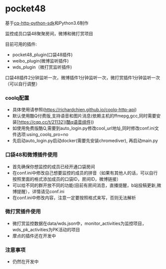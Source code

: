# pocket48
基于[cq-http-python-sdk](https://github.com/richardchien/cqhttp-python-sdk)和Python3.6制作

监控成员口袋48聚聚房间，微博和微打赏项目

目前可用的插件: 
* pocket48_plugin(口袋48插件)
* weibo_plugin(微博监听插件)
* wds_plugin（微打赏监听插件)

口袋48插件2分钟监听一次，微博插件1分钟监听一次，微打赏插件1分钟监听一次（可以自行调整）

### coolq配置
* 具体使用请参照(https://richardchien.github.io/coolq-http-api)
* 默认使用酷Q付费版,支持语音和图片消息(依赖主机的ffmepg,gcc,同时需要安装[https://cqp.cc/t/21132](酷q语音组件))
* 如使用免费版酷Q,需要到auto_login.py修改cool_url地址,同时修改conf.ini文件选项:using_coolq_pro=no
* 先启动auto_login.py启动docker(需要先安装chromediver), 再启动main.py
 
### 口袋48和微博插件使用
* 首先确保你想监控的成员已经开通口袋房间
* 在conf.ini中修改自己想要监控的成员的拼音（如果有其他人的话，可以自行按照里面的格式添加成员的口袋ID，房间ID，微博链接）
* 可以给不同的群开放不同的功能(目前有房间消息，直播提醒，b站投稿更新,微博提醒），详情请见conf.ini
* 在conf.ini中修改内容，注意一定要按照格式来写，否则无法解析


### 微打赏插件使用
* 微打赏监控数据在data/wds.json中，monitor_activities为监控项目，wds_pk_activities为PK活动的项目
* 摩点的插件还在开发中


### 注意事项
* 仍然在开发中

